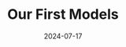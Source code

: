 ---
title: "Our First Models"
index: 7
date: 2024-07-17
materials:
- topic: "Classification with an Image Dataset: Skin Cancer"
  files:
  - type: "colab"
    url: https://colab.research.google.com/github/C4M-UofT/C4M-UofT.github.io/blob/master/lectures/winter/7_ml_first/7a - Classification with an Image Dataset.ipynb
- topic: "Regression with a Time-Series Dataset: Parkinsonian Gait"
  files:
  - type: "colab"
    url: https://colab.research.google.com/github/C4M-UofT/C4M-UofT.github.io/blob/master/lectures/winter/7_ml_first/7b - Regression with a Time-Series Dataset.ipynb
assignment:
  text: "HW 7"
  due_date: 2024-07-24 7:00 PM
  submission_link: https://q.utoronto.ca/courses/361095/assignments/1291137
  files:
  - type: "colab"
    url: https://colab.research.google.com/github/C4M-UofT/C4M-UofT.github.io/blob/master/homeworks/HW7.ipynb
---